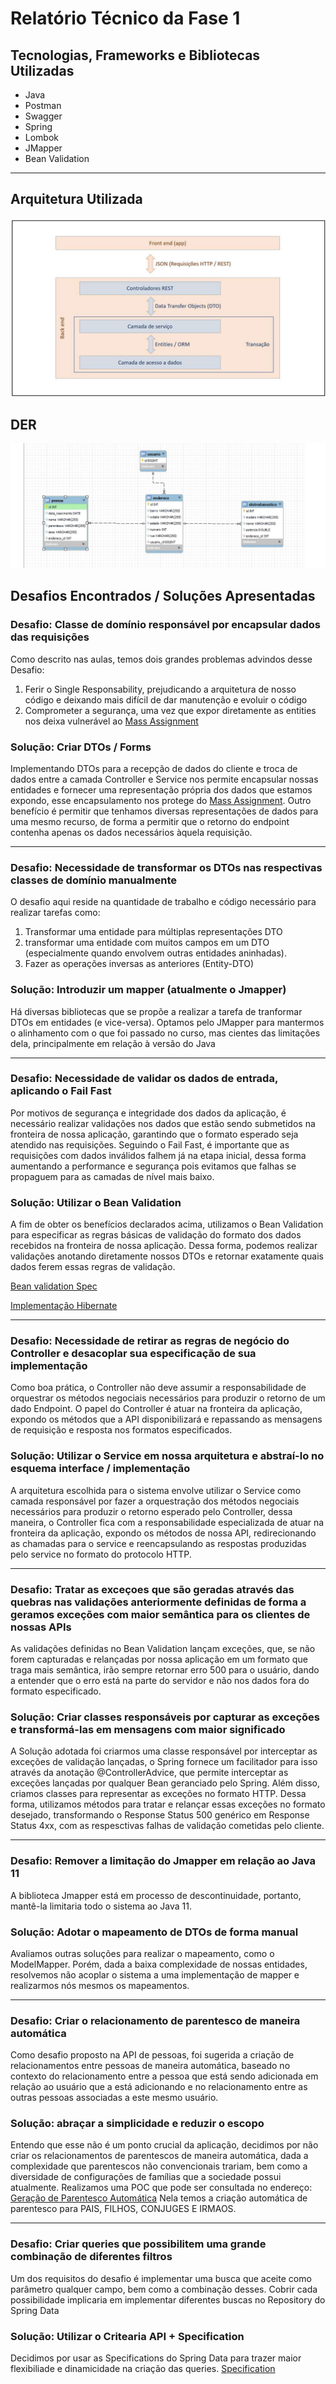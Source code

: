 # Relatório Técnico da Fase 1

## Tecnologias, Frameworks e Bibliotecas Utilizadas 
- Java
- Postman
- Swagger
- Spring
- Lombok 
- JMapper
- Bean Validation

---

## Arquitetura Utilizada 
![](2023-06-16-20-10-00.png)

## DER 
![](modeloDER.jpeg)

## Desafios Encontrados / Soluções Apresentadas
### Desafio: Classe de domínio responsável por encapsular dados das requisições 
Como descrito nas aulas, temos dois grandes problemas advindos desse Desafio: 
1. Ferir o Single Responsability, prejudicando a arquitetura de nosso código e deixando mais difícil de dar manutenção e evoluir o código
2. Comprometer a segurança, uma vez que expor diretamente as entities nos deixa vulnerável ao [Mass Assignment](https://cheatsheetseries.owasp.org/cheatsheets/Mass_Assignment_Cheat_Sheet.html)

### Solução: Criar DTOs / Forms
Implementando DTOs para a recepção de dados do cliente e troca de dados entre a camada Controller e Service nos permite encapsular nossas entidades e fornecer uma representação própria dos dados que estamos expondo, esse encapsulamento nos protege do  [Mass Assignment](https://cheatsheetseries.owasp.org/cheatsheets/Mass_Assignment_Cheat_Sheet.html).
Outro benefício é permitir que tenhamos diversas representações de dados para uma mesmo recurso, de forma a permitir que o retorno do endpoint contenha apenas os dados necessários àquela requisição.



---
### Desafio: Necessidade de transformar os DTOs nas respectivas classes de domínio manualmente  
O desafio aqui reside na quantidade de trabalho e código necessário para realizar tarefas como: 
1. Transformar uma entidade para múltiplas representações DTO
2.  transformar uma entidade com muitos campos em um DTO (especialmente quando envolvem outras entidades aninhadas).  
3.  Fazer as operações inversas as anteriores (Entity-DTO)
### Solução: Introduzir um mapper (atualmente o Jmapper)
Há diversas bibliotecas que se propõe a realizar a tarefa de tranformar DTOs em entidades (e vice-versa). Optamos pelo JMapper para mantermos o alinhamento com o que foi passado no curso, mas cientes das limitações dela, principalmente em relação à versão do Java 

---
### Desafio: Necessidade de validar os dados de entrada, aplicando o Fail Fast 
Por motivos de segurança e integridade dos dados da aplicação, é necessário realizar validações nos dados que estão sendo submetidos na fronteira de nossa aplicação, garantindo que o formato esperado seja atendido nas requisições. Seguindo o Fail Fast, é importante que as requisições com dados inválidos falhem já na etapa inicial, dessa forma aumentando a performance e segurança pois evitamos que falhas se propaguem para as camadas de nível mais baixo. 
### Solução: Utilizar o Bean Validation
A fim de obter os benefícios declarados acima, utilizamos o Bean Validation para especificar as regras básicas de validação do formato dos dados recebidos na fronteira de nossa aplicação. Dessa forma, podemos realizar validações anotando diretamente nossos DTOs e retornar exatamente quais dados ferem essas regras de validação. 

[Bean validation Spec](https://beanvalidation.org/2.0-jsr380/)

[Implementação Hibernate](https://hibernate.org/validator/)


---
### Desafio: Necessidade de retirar as regras de negócio do Controller e desacoplar sua especificação de sua implementação 
Como boa prática, o Controller não deve assumir a responsabilidade de orquestrar os métodos negociais necessários para produzir o retorno de um dado Endpoint. 
O papel do Controller é atuar na fronteira da aplicação, expondo os métodos que a API disponibilizará e repassando as mensagens de requisição e resposta nos formatos especificados. 

### Solução: Utilizar o Service em nossa arquitetura e abstraí-lo no esquema interface / implementação 
A arquitetura escolhida para o sistema envolve utilizar o Service como camada responsável por fazer a orquestração dos métodos negociais necessários para produzir o retorno esperado pelo Controller, dessa maneira, o Controller fica com a responsabilidade especializada de atuar na fronteira da aplicação, expondo os métodos de nossa API, redirecionando as chamadas para o service e reencapsulando as respostas produzidas pelo service no formato do protocolo HTTP.

---
### Desafio: Tratar as exceçoes que são geradas através das quebras nas validações anteriormente definidas de forma a geramos exceções com maior semântica para os clientes de nossas APIs
As validações definidas no Bean Validation lançam exceções, que, se não forem capturadas e relançadas por nossa aplicação em um formato que traga mais semântica, irão sempre retornar erro 500 para o usuário, dando a entender que o erro está na parte do servidor e não nos dados fora do formato especificado.
### Solução: Criar classes responsáveis por capturar as exceções e transformá-las em mensagens com maior significado
A Solução adotada foi criarmos uma classe responsável por interceptar as exceções de validação lançadas, o Spring fornece um facilitador para isso através da anotação @ControllerAdvice, que permite interceptar as exceções lançadas por qualquer Bean geranciado pelo Spring.
Além disso, criamos classes para representar as exceções no formato HTTP.
Dessa forma, utilizamos métodos para tratar e relançar essas exceções no formato desejado, transformando o Response Status 500 genérico em Response Status 4xx, com as respesctivas falhas de validação cometidas pelo cliente.

---
### Desafio: Remover a limitação do Jmapper em relação ao Java 11 
A biblioteca Jmapper está em processo de descontinuidade, portanto, mantê-la limitaria todo o sistema ao Java 11. 

### Solução: Adotar o mapeamento de DTOs de forma manual 
Avaliamos outras soluções para realizar o mapeamento, como o ModelMapper. Porém, dada a baixa complexidade de nossas entidades, resolvemos não acoplar o sistema a uma implementação de mapper e realizarmos nós mesmos os mapeamentos. 

---
### Desafio: Criar o relacionamento de parentesco de maneira automática
Como desafio proposto na API de pessoas, foi sugerida a criação de relacionamentos entre pessoas de maneira automática, baseado no contexto do relacionamento entre a pessoa que está sendo adicionada em relação ao usuário que a está adicionando e no relacionamento entre as outras pessoas associadas a este mesmo usuário.

### Solução: abraçar a simplicidade e reduzir o escopo 
Entendo que esse não é um ponto crucial da aplicação, decidimos por não criar os relacionamentos de parentescos de maneira automática, dada a complexidade que parentescos não convencionais trariam, bem como a diversidade de configurações de famílias que a sociedade possui atualmente. Realizamos uma POC que pode ser consultada no endereço: [Geração de Parentesco Automática](https://github.com/vitorAlves1992/TechChallengeFiap/tree/gerenciarParenteAutomaticamente) Nela temos a criação automática de parentesco para PAIS, FILHOS, CONJUGES E IRMAOS. 

---

### Desafio: Criar queries que possibilitem uma grande combinação de diferentes filtros 
Um dos requisitos do desafio é implementar uma busca que aceite como parâmetro qualquer campo, bem como a combinação desses. Cobrir cada possibilidade implicaria em implementar diferentes buscas no Repository do Spring Data 

### Solução: Utilizar o Critearia API + Specification 
Decidimos por usar as Specifications do Spring Data para trazer maior flexibiliade e dinamicidade na criação das queries. 
[Specification](https://reflectoring.io/spring-data-specifications/)